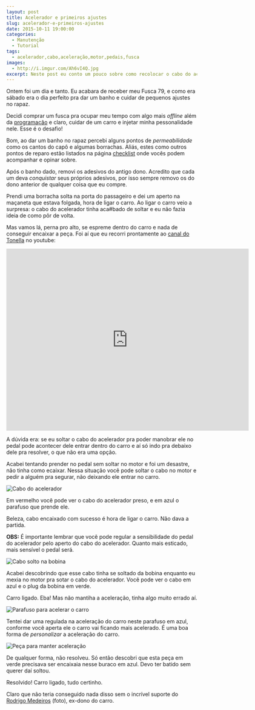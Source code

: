 ```yaml
---
layout: post
title: Acelerador e primeiros ajustes
slug: acelerador-e-primeiros-ajustes
date: 2015-10-11 19:00:00
categories:
  - Manutenção
  - Tutorial
tags:
  - acelerador,cabo,aceleração,motor,pedais,fusca
images:
  - http://i.imgur.com/Ah6vI4Q.jpg
excerpt: Neste post eu conto um pouco sobre como recolocar o cabo do acelerador, como acelerar o carro e também como manter a aceleração sem estancar.
---
```


Ontem foi um dia e tanto. Eu acabara de receber meu Fusca 79, e como era sábado era o dia perfeito pra dar um banho e cuidar de pequenos ajustes no rapaz.

Decidi comprar um fusca pra ocupar meu tempo com algo mais *offline* além da [programação](http://github.com/sergiovilar) e claro, cuidar de um carro e injetar minha pessonalidade nele. Esse é o desafio!

Bom, ao dar um banho no rapaz percebi alguns pontos de *permeabilidade* como os cantos do capô e algumas borrachas. Aliás, estes como outros pontos de reparo estão listados na página [checklist](/checklist.html) onde vocês podem acompanhar e opinar sobre.

Após o banho dado, removi os adesivos do antigo dono. Acredito que cada um deva *conquistar* seus próprios adesivos, por isso sempre removo os do dono anterior de qualquer coisa que eu compre.

Prendi uma borracha solta na porta do passageiro e dei um aperto na maçaneta que estava folgada, hora de ligar o carro. Ao ligar o carro veio a surpresa: o cabo do acelerador tinha aca#bado de soltar e eu não fazia ideia de como pôr de volta.

Mas vamos lá, perna pro alto, se espreme dentro do carro e nada de conseguir encaixar a peça. Foi aí que eu recorri prontamente ao [canal do Tonella](https://www.youtube.com/channel/UCJZ75yOincDOGYJ0R53sjyw) no youtube:  

<iframe width="640" height="480" src="https://www.youtube.com/embed/oKqubdYBs4Y" frameborder="0" allowfullscreen></iframe>

A dúvida era: se eu soltar o cabo do acelerador pra poder manobrar ele no pedal pode acontecer dele entrar dentro do carro e aí só indo pra debaixo dele pra resolver, o que não era uma opção.

Acabei tentando prender no pedal sem soltar no motor e foi um desastre, não tinha como ecaixar. Nessa situação você pode soltar o cabo no motor e pedir a alguém pra segurar, não deixando ele entrar no carro.

![Cabo do acelerador](http://i.imgur.com/hSVBIQt.png)

Em vermelho você pode ver o cabo do acelerador preso, e em azul o parafuso que prende ele.

Beleza, cabo encaixado com sucesso é hora de ligar o carro. Não dava a partida.

**OBS:** É importante lembrar que você pode regular a sensibilidade do pedal do acelerador pelo aperto do cabo do acelerador. Quanto mais esticado, mais sensível o pedal será.

![Cabo solto na bobina](http://i.imgur.com/win1v8W.png)

Acabei descobrindo que esse cabo tinha se soltado da bobina enquanto eu mexia no motor pra sotar o cabo do acelerador. Você pode ver o cabo em azul e o plug da bobina em verde.

Carro ligado. Eba! Mas não mantiha a aceleração, tinha algo muito errado aí.

![Parafuso para acelerar o carro](http://i.imgur.com/kSkF68s.png)

Tentei dar uma regulada na aceleração do carro neste parafuso em azul, conforme você aperta ele o carro vai ficando mais acelerado. É uma boa forma de *personalizar* a aceleração do carro.

![Peça para manter aceleração](http://i.imgur.com/5j5DM7k.png)

De qualquer forma, não resolveu. Só então descobri que esta peça em verde precisava ser encaixaia nesse buraco em azul. Devo ter batido sem querer daí soltou.

Resolvido! Carro ligado, tudo certinho.

Claro que não teria conseguido nada disso sem o incrível suporte do [Rodrigo Medeiros](https://twitter.com/crmedeiros) (foto), ex-dono do carro.
